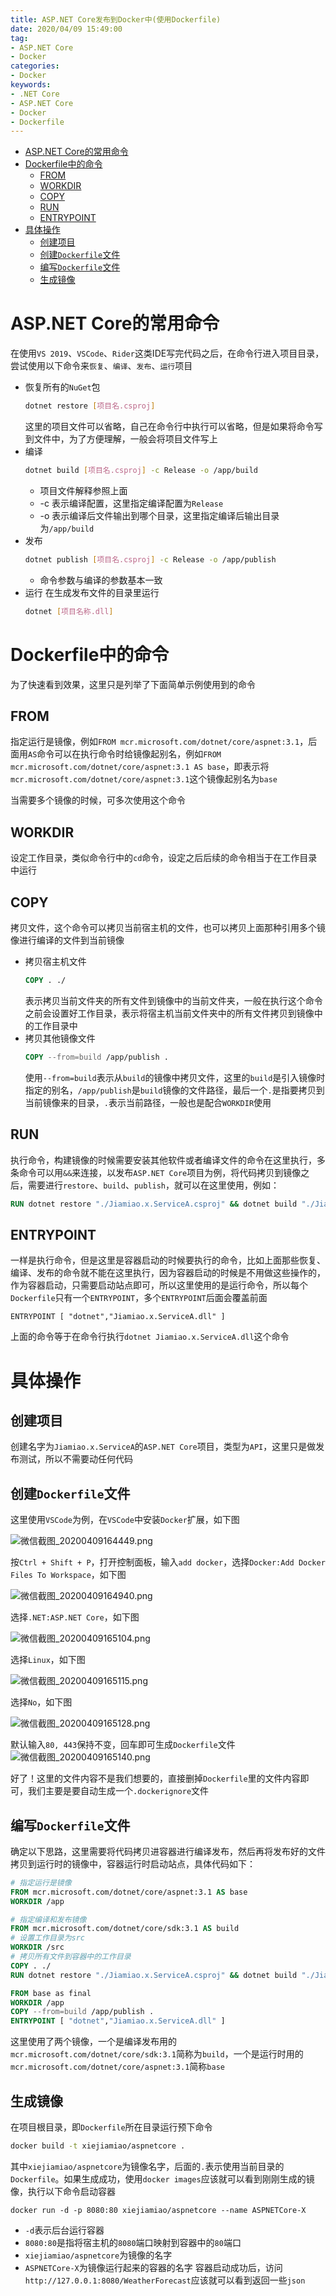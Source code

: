 ```yaml
---
title: ASP.NET Core发布到Docker中(使用Dockerfile)
date: 2020/04/09 15:49:00
tag:
- ASP.NET Core
- Docker
categories:
- Docker
keywords:
- .NET Core
- ASP.NET Core
- Docker
- Dockerfile
---
```


- [ASP.NET Core的常用命令](#aspnet-core%e7%9a%84%e5%b8%b8%e7%94%a8%e5%91%bd%e4%bb%a4)
- [Dockerfile中的命令](#dockerfile%e4%b8%ad%e7%9a%84%e5%91%bd%e4%bb%a4)
  - [FROM](#from)
  - [WORKDIR](#workdir)
  - [COPY](#copy)
  - [RUN](#run)
  - [ENTRYPOINT](#entrypoint)
- [具体操作](#%e5%85%b7%e4%bd%93%e6%93%8d%e4%bd%9c)
  - [创建项目](#%e5%88%9b%e5%bb%ba%e9%a1%b9%e7%9b%ae)
  - [创建`Dockerfile`文件](#%e5%88%9b%e5%bb%badockerfile%e6%96%87%e4%bb%b6)
  - [编写`Dockerfile`文件](#%e7%bc%96%e5%86%99dockerfile%e6%96%87%e4%bb%b6)
  - [生成镜像](#%e7%94%9f%e6%88%90%e9%95%9c%e5%83%8f)

# ASP.NET Core的常用命令
在使用`VS 2019`、`VSCode`、`Rider`这类IDE写完代码之后，在命令行进入项目目录，尝试使用以下命令来`恢复`、`编译`、`发布`、`运行`项目
* 恢复所有的`NuGet`包
  ``` bash
  dotnet restore [项目名.csproj]
  ```
  这里的项目文件可以省略，自己在命令行中执行可以省略，但是如果将命令写到文件中，为了方便理解，一般会将项目文件写上
* 编译
  ``` bash
  dotnet build [项目名.csproj] -c Release -o /app/build
  ```
  * 项目文件解释参照上面
  * -c 表示编译配置，这里指定编译配置为`Release`
  * -o 表示编译后文件输出到哪个目录，这里指定编译后输出目录为`/app/build`
* 发布
  ``` bash
  dotnet publish [项目名.csproj] -c Release -o /app/publish
  ```
  * 命令参数与编译的参数基本一致
* 运行
  在生成发布文件的目录里运行
  ``` bash
  dotnet [项目名称.dll]
  ```

# Dockerfile中的命令
为了快速看到效果，这里只是列举了下面简单示例使用到的命令
## FROM
指定运行是镜像，例如`FROM mcr.microsoft.com/dotnet/core/aspnet:3.1`，后面用`AS`命令可以在执行命令时给镜像起别名，例如`FROM mcr.microsoft.com/dotnet/core/aspnet:3.1 AS base`，即表示将`mcr.microsoft.com/dotnet/core/aspnet:3.1`这个镜像起别名为`base`

当需要多个镜像的时候，可多次使用这个命令
## WORKDIR
设定工作目录，类似命令行中的`cd`命令，设定之后后续的命令相当于在工作目录中运行
## COPY
拷贝文件，这个命令可以拷贝当前宿主机的文件，也可以拷贝上面那种引用多个镜像进行编译的文件到当前镜像
* 拷贝宿主机文件
  ``` Dockerfile
  COPY . ./
  ```
  表示拷贝当前文件夹的所有文件到镜像中的当前文件夹，一般在执行这个命令之前会设置好工作目录，表示将宿主机当前文件夹中的所有文件拷贝到镜像中的工作目录中
* 拷贝其他镜像文件
  ``` Dockerfile
  COPY --from=build /app/publish .
  ```
  使用`--from=build`表示从`build`的镜像中拷贝文件，这里的`build`是引入镜像时指定的别名，`/app/publish`是`build`镜像的文件路径，最后一个`.`是指要拷贝到当前镜像来的目录，`.`表示当前路径，一般也是配合`WORKDIR`使用
## RUN
执行命令，构建镜像的时候需要安装其他软件或者编译文件的命令在这里执行，多条命令可以用`&&`来连接，以发布`ASP.NET Core`项目为例，将代码拷贝到镜像之后，需要进行`restore`、`build`、`publish`，就可以在这里使用，例如：
``` Dockerfile
RUN dotnet restore "./Jiamiao.x.ServiceA.csproj" && dotnet build "./Jiamiao.x.ServiceA.csproj" -c Release -o /app/build && dotnet publish "./Jiamiao.x.ServiceA.csproj" -c Release -o /app/publish
```
## ENTRYPOINT
一样是执行命令，但是这里是容器启动的时候要执行的命令，比如上面那些恢复、编译、发布的命令就不能在这里执行，因为容器启动的时候是不用做这些操作的，作为容器启动，只需要启动站点即可，所以这里使用的是运行命令，所以每个`Dockerfile`只有一个`ENTRYPOINT`，多个`ENTRYPOINT`后面会覆盖前面
```
ENTRYPOINT [ "dotnet","Jiamiao.x.ServiceA.dll" ]
```
上面的命令等于在命令行执行`dotnet Jiamiao.x.ServiceA.dll`这个命令

# 具体操作
## 创建项目
创建名字为`Jiamiao.x.ServiceA`的`ASP.NET Core`项目，类型为`API`，这里只是做发布测试，所以不需要动任何代码
## 创建`Dockerfile`文件
这里使用`VSCode`为例，在`VSCode`中安装`Docker`扩展，如下图

![微信截图_20200409164449.png](https://i.loli.net/2020/04/09/DqtcljBy6IxRFPN.png)

按`Ctrl + Shift + P`，打开控制面板，输入`add docker`，选择`Docker:Add Docker Files To Workspace`，如下图

![微信截图_20200409164940.png](https://i.loli.net/2020/04/09/OnB7bAFI1k3xmhM.png)

选择`.NET:ASP.NET Core`，如下图

![微信截图_20200409165104.png](https://i.loli.net/2020/04/09/7e6WviBlIEr1qmK.png)

选择`Linux`，如下图

![微信截图_20200409165115.png](https://i.loli.net/2020/04/09/MuBoe2jnaY6RpDK.png)

选择`No`，如下图

![微信截图_20200409165128.png](https://i.loli.net/2020/04/09/qOTBAVSuidgpHGl.png)

默认输入`80, 443`保持不变，回车即可生成`Dockerfile`文件
![微信截图_20200409165140.png](https://i.loli.net/2020/04/09/r2b7oK49iAxFldD.png)

好了！这里的文件内容不是我们想要的，直接删掉`Dockerfile`里的文件内容即可，我们主要是要自动生成一个`.dockerignore`文件

## 编写`Dockerfile`文件
确定以下思路，这里需要将代码拷贝进容器进行编译发布，然后再将发布好的文件拷贝到运行时的镜像中，容器运行时启动站点，具体代码如下：
``` Dockerfile
# 指定运行是镜像
FROM mcr.microsoft.com/dotnet/core/aspnet:3.1 AS base
WORKDIR /app

# 指定编译和发布镜像
FROM mcr.microsoft.com/dotnet/core/sdk:3.1 AS build
# 设置工作目录为src
WORKDIR /src
# 拷贝所有文件到容器中的工作目录
COPY . ./
RUN dotnet restore "./Jiamiao.x.ServiceA.csproj" && dotnet build "./Jiamiao.x.ServiceA.csproj" -c Release -o /app/build && dotnet publish "./Jiamiao.x.ServiceA.csproj" -c Release -o /app/publish

FROM base as final
WORKDIR /app
COPY --from=build /app/publish .
ENTRYPOINT [ "dotnet","Jiamiao.x.ServiceA.dll" ]
```
这里使用了两个镜像，一个是编译发布用的`mcr.microsoft.com/dotnet/core/sdk:3.1`简称为`build`，一个是运行时用的`mcr.microsoft.com/dotnet/core/aspnet:3.1`简称`base`

## 生成镜像
在项目根目录，即`Dockerfile`所在目录运行预下命令
``` bash
docker build -t xiejiamiao/aspnetcore .
```
其中`xiejiamiao/aspnetcore`为镜像名字，后面的`.`表示使用当前目录的`Dockerfile`。如果生成成功，使用`docker images`应该就可以看到刚刚生成的镜像，执行以下命令启动容器
```
docker run -d -p 8080:80 xiejiamiao/aspnetcore --name ASPNETCore-X
```
* `-d`表示后台运行容器
* `8080:80`是指将宿主机的`8080`端口映射到容器中的`80`端口
* `xiejiamiao/aspnetcore`为镜像的名字
* `ASPNETCore-X`为镜像运行起来的容器的名字
容器启动成功后，访问`http://127.0.0.1:8080/WeatherForecast`应该就可以看到返回一些`json`